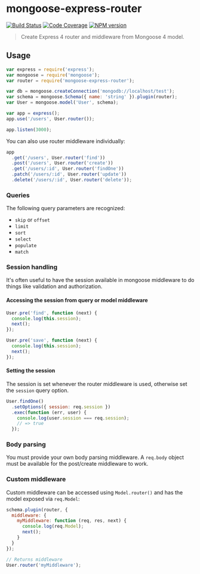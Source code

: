 # mongoose-express-router

[![Build Status](https://img.shields.io/travis/alexmingoia/mongoose-express-router.svg?style=flat)](http://travis-ci.org/alexmingoia/mongoose-express-router) [![Code Coverage](https://img.shields.io/coveralls/alexmingoia/mongoose-express-router.svg?style=flat)](https://coveralls.io/alexmingoia/mongoose-express-router) [![NPM version](https://img.shields.io/npm/v/mongoose-express-router.svg?style=flat)](http://badge.fury.io/js/mongoose-express-router)

> Create Express 4 router and middleware from Mongoose 4 model.

## Usage

```javascript
var express = require('express');
var mongoose = require('mongoose');
var router = require('mongoose-express-router');

var db = mongoose.createConnection('mongodb://localhost/test');
var schema = mongoose.Schema({ name: 'string' }).plugin(router);
var User = mongoose.model('User', schema);

var app = express();
app.use('/users', User.router());

app.listen(3000);
```

You can also use router middleware individually:

```javascript
app
  .get('/users', User.router('find'))
  .post('/users', User.router('create'))
  .get('/users/:id', User.router('findOne'))
  .patch('/users/:id', User.router('update'))
  .delete('/users/:id', User.router('delete'));
```

### Queries

The following query parameters are recognized:

- `skip` or `offset`
- `limit`
- `sort`
- `select`
- `populate`
- `match`

### Session handling

It's often useful to have the session available in mongoose middleware to do
things like validation and authorization.

#### Accessing the session from query or model middleware

```javascript
User.pre('find', function (next) {
  console.log(this.session);
  next();
});
```

```javascript
User.pre('save', function (next) {
  console.log(this.session);
  next();
});
```

#### Setting the session

The session is set whenever the router middleware is used, otherwise set the
`session` query option.

```javascript
User.findOne()
  .setOptions({ session: req.session })
  .exec(function (err, user) {
    console.log(user.session === req.session);
    // => true
  });
```

### Body parsing

You must provide your own body parsing middleware. A `req.body` object must be
available for the post/create middleware to work.

### Custom middleware

Custom middleware can be accessed using `Model.router()` and has the model
exposed via `req.Model`:

```javascript
schema.plugin(router, {
  middleware: {
    myMiddleware: function (req, res, next) {
      console.log(req.Model);
      next();
    }
  }
});

// Returns middleware
User.router('myMiddleware');
```
